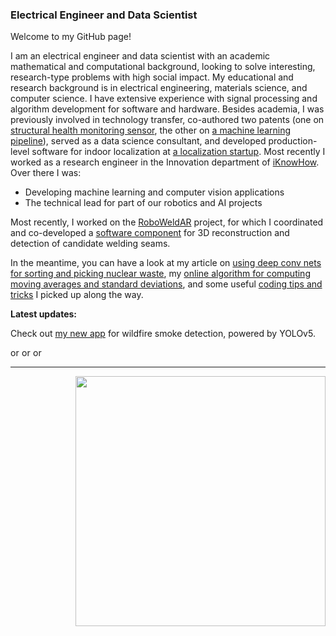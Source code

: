 ### Electrical Engineer and Data Scientist

<p>

Welcome to my GitHub page!

I am an electrical engineer and data scientist with an academic mathematical and computational background, looking to solve interesting, research-type problems with high social impact. My educational and research background is in electrical engineering, materials science, and computer science. I have extensive experience with signal processing and algorithm development for software and hardware. Besides academia, I was previously involved in technology transfer, co-authored two patents (one on [structural health monitoring sensor](https://patentimages.storage.googleapis.com/7c/3a/5f/4f78dd9c0a3a68/WO2018060700A1.pdf), the other on [a machine learning pipeline](https://patentimages.storage.googleapis.com/fc/1b/bf/da720bffe3d8d7/AU2019371068A1.pdf)), served as a data science consultant, and developed production-level software for indoor localization at [a localization startup](https://navenio.com/). Most recently I worked as a research engineer in the Innovation department of [iKnowHow](https://www.iknowhow.com/). Over there I was:

- Developing machine learning and computer vision applications
- The technical lead for part of our robotics and AI projects

Most recently, I worked on the [RoboWeldAR](https://www.youtube.com/channel/UCDXILnzQH0797RFclKYmcVQ) project, for which I coordinated and co-developed a [software component](https://github.com/ikh-innovation/roboweldar-rose-ap) for 3D reconstruction and detection of candidate welding seams.
  
In the meantime, you can have a look at my article on [using deep conv nets for sorting and picking nuclear waste](https://orphefs.medium.com/detecting-and-sorting-nuclear-waste-using-deep-convolutional-neural-networks-3ada9b402363), my [online algorithm for computing moving averages and standard deviations](https://github.com/orphefs/rolling_statistics/blob/master/Rolling_Mean_and_Variance_of_a_Time_Series.pdf), and some useful [coding tips and tricks](https://github.com/orphefs/notes) I picked up along the way.

</p>

<p>
  <b>Latest updates:</b>
  
Check out [my new app](https://share.streamlit.io/firegaze-ai/prototype/main/streamlit_app/streamlit_app.py) for wildfire smoke detection, powered by YOLOv5. 
  
</p>


<div>
<a href="https://www.linkedin.com/in/kypris/">
  <img align="left" alt="orphefs's LinkedIn Profile" width="15px" src="https://cdn.jsdelivr.net/npm/simple-icons@v3/icons/linkedin.svg" />
</a>
<a href="https://github.com/orphefs">
  <img align="left" alt="orphefs's Github" width="15px" src="https://cdn.jsdelivr.net/npm/simple-icons@v3/icons/github.svg" />
</a>

<a href="https://scholar.google.com/citations?user=bldiMQwAAAAJ&hl=en">
  <img align="left" alt="orphefs's Google Scholar Page" width="15px" src="https://cdn.jsdelivr.net/npm/simple-icons@3.2.0/icons/googlescholar.svg" />
</a>

</div>

<br/>
<hr/>

 [<img align="right" width="400" src="https://github-readme-stats.vercel.app/api?username=orphefs&show_icons=true&count_private=true&theme=dark"/>](https://github.com/orphefs/)


